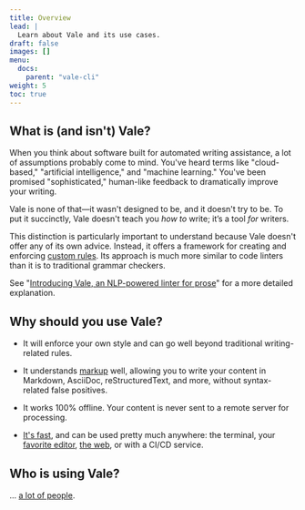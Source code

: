 ```yaml
---
title: Overview
lead: |
  Learn about Vale and its use cases.
draft: false
images: []
menu:
  docs:
    parent: "vale-cli"
weight: 5
toc: true
---
```


## What is (and isn't) Vale?

When you think about software built for automated writing assistance, a lot
of assumptions probably come to mind. You've heard terms like "cloud-based,"
"artificial intelligence," and "machine learning." You've been promised
"sophisticated," human-like feedback to dramatically improve your writing.

Vale is none of that&mdash;it wasn't designed to be, and it doesn't try to
be. To put it succinctly, Vale doesn't teach you *how to* write; it’s a tool
*for* writers.

This distinction is particularly important to understand because Vale doesn't
offer any of its own advice. Instead, it offers a framework for creating and
enforcing [custom rules][1]. Its approach is much more similar to code linters than it is to traditional grammar checkers.

See "[Introducing Vale, an NLP-powered linter for prose][2]" for a more
detailed explanation.

## Why should you use Vale?

- It will enforce your own style and can go well beyond traditional
  writing-related rules.

- It understands [markup][4] well, allowing you to write your content in
  Markdown, AsciiDoc, reStructuredText, and more, without syntax-related false
  positives.

- It works 100% offline. Your content is never sent to a remote server for
  processing.

- [It's fast][6], and can be used pretty much anywhere: the terminal, your
  [favorite editor][7], [the web][8], or with a CI/CD service.

## Who is using Vale?

... [a lot of people][3].

[1]: /docs/topics/styles/
[2]: https://medium.com/valelint/introducing-vale-an-nlp-powered-linter-for-prose-63c4de31be00
[3]: https://vale.sh#users
[4]: /docs/topics/scoping/
[5]: https://docs.gitlab.com/ee/development/documentation/testing.html#vale
[6]: https://github.com/errata-ai/vale#benchmarks
[7]: /docs/integrations/guide/
[8]: /docs/integrations/chrome/
